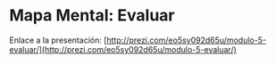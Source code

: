 # Mapa Mental: Evaluar

Enlace a la presentación: [http://prezi.com/eo5sy092d65u/modulo-5-evaluar/](http://prezi.com/eo5sy092d65u/modulo-5-evaluar/)